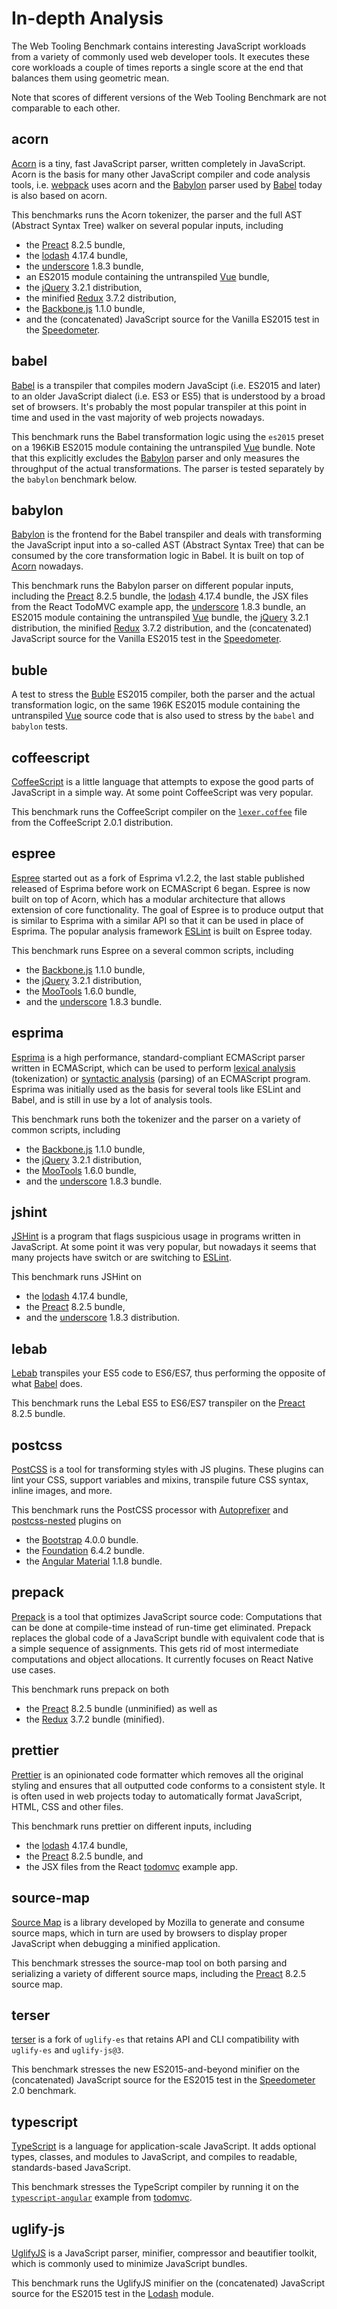 # In-depth Analysis

The Web Tooling Benchmark contains interesting JavaScript workloads from a variety of
commonly used web developer tools. It executes these core workloads a couple of times
reports a single score at the end that balances them using geometric mean.

Note that scores of different versions of the Web Tooling Benchmark are not comparable
to each other.

## acorn

[Acorn](https://github.com/ternjs/acorn) is a tiny, fast JavaScript parser, written
completely in JavaScript. Acorn is the basis for many other JavaScript compiler
and code analysis tools, i.e. [webpack](https://webpack.js.org) uses acorn and
the [Babylon](https://github.com/babel/babylon) parser used by
[Babel](http://babeljs.io) today is also based on acorn.

This benchmarks runs the Acorn tokenizer, the parser and the full AST (Abstract
Syntax Tree) walker on several popular inputs, including
- the [Preact](https://github.com/developit/preact) 8.2.5 bundle,
- the [lodash](https://lodash.com) 4.17.4 bundle,
- the [underscore](http://underscorejs.org/) 1.8.3 bundle,
- an ES2015 module containing the untranspiled [Vue](https://github.com/vuejs/vue) bundle,
- the [jQuery](http://jquery.com) 3.2.1 distribution,
- the minified [Redux](https://redux.js.org) 3.7.2 distribution,
- the [Backbone.js](http://backbonejs.org) 1.1.0 bundle,
- and the (concatenated) JavaScript source for the Vanilla ES2015 test in the [Speedometer](https://browserbench.org/Speedometer).

## babel

[Babel](https://github.com/babel/babel) is a transpiler that compiles modern JavaScipt
(i.e. ES2015 and later) to an older JavaScript dialect (i.e. ES3 or ES5) that is understood by a broad set of browsers. It's probably the most popular transpiler at
this point in time and used in the vast majority of web projects nowadays.

This benchmark runs the Babel transformation logic using the `es2015` preset on a 196KiB
ES2015 module containing the untranspiled [Vue](https://github.com/vuejs/vue) bundle.
Note that this explicitly excludes the [Babylon](https://github.com/babel/babylon) parser
and only measures the throughput of the actual transformations. The parser is tested
separately by the `babylon` benchmark below.

## babylon

[Babylon](https://github.com/babel/babylon) is the frontend for the Babel transpiler and
deals with transforming the JavaScript input into a so-called AST (Abstract Syntax Tree)
that can be consumed by the core transformation logic in Babel. It is built on top of
[Acorn](https://github.com/ternjs/acorn) nowadays.

This benchmark runs the Babylon parser on different popular inputs, including the
[Preact](https://github.com/developit/preact) 8.2.5 bundle, the [lodash](https://lodash.com)
4.17.4 bundle, the JSX files from the React TodoMVC example app, the
[underscore](http://underscorejs.org/) 1.8.3 bundle, an ES2015 module containing the
untranspiled [Vue](https://github.com/vuejs/vue) bundle, the [jQuery](http://jquery.com)
3.2.1 distribution, the minified [Redux](https://redux.js.org) 3.7.2 distribution, and
the (concatenated) JavaScript source for the Vanilla ES2015 test in the
[Speedometer](https://browserbench.org/Speedometer).

## buble

A test to stress the [Buble](https://github.com/Rich-Harris/buble)
ES2015 compiler, both the parser and the actual transformation
logic, on the same 196K ES2015 module containing the untranspiled
[Vue](https://github.com/vuejs/vue) source code that is also used
to stress by the `babel` and `babylon` tests.

## coffeescript

[CoffeeScript](http://coffeescript.org/) is a little language that attempts to expose
the good parts of JavaScript in a simple way. At some point CoffeeScript was very
popular.

This benchmark runs the CoffeeScript compiler on the [`lexer.coffee`](https://github.com/v8/web-tooling-benchmark/blob/third_party/coffeescript-lexer-2.0.1.coffee)
file from the CoffeeScript 2.0.1 distribution.

## espree

[Espree](https://github.com/eslint/espree) started out as a fork of Esprima v1.2.2,
the last stable published released of Esprima before work on ECMAScript 6 began.
Espree is now built on top of Acorn, which has a modular architecture that allows
extension of core functionality. The goal of Espree is to produce output that is
similar to Esprima with a similar API so that it can be used in place of Esprima.
The popular analysis framework [ESLint](https://eslint.org) is built on Espree
today.

This benchmark runs Espree on a several common scripts, including
- the [Backbone.js](http://backbonejs.org) 1.1.0 bundle,
- the [jQuery](http://jquery.com) 3.2.1 distribution,
- the [MooTools](https://mootools.net) 1.6.0 bundle,
- and the [underscore](http://underscorejs.org/) 1.8.3 bundle.

## esprima

[Esprima](http://esprima.org) is a high performance, standard-compliant ECMAScript parser
written in ECMAScript, which can be used to perform [lexical analysis](https://en.wikipedia.org/wiki/Lexical_analysis)
(tokenization) or [syntactic analysis](https://en.wikipedia.org/wiki/Parsing) (parsing)
of an ECMAScript program. Esprima was initially used as the basis for several tools like
ESLint and Babel, and is still in use by a lot of analysis tools.

This benchmark runs both the tokenizer and the parser on a variety of common scripts,
including
- the [Backbone.js](http://backbonejs.org) 1.1.0 bundle,
- the [jQuery](http://jquery.com) 3.2.1 distribution,
- the [MooTools](https://mootools.net) 1.6.0 bundle,
- and the [underscore](http://underscorejs.org/) 1.8.3 bundle.

## jshint

[JSHint](http://jshint.com) is a program that flags suspicious usage in programs written
in JavaScript. At some point it was very popular, but nowadays it seems that many projects
have switch or are switching to [ESLint](https://eslint.org).

This benchmark runs JSHint on
- the [lodash](https://lodash.com) 4.17.4 bundle,
- the [Preact](http://preactjs.com) 8.2.5 bundle,
- and the [underscore](http://underscorejs.org) 1.8.3 distribution.

## lebab

[Lebab](https://github.com/lebab/lebab) transpiles your ES5 code to ES6/ES7, thus
performing the opposite of what [Babel](https://github.com/babel/babel) does.

This benchmark runs the Lebal ES5 to ES6/ES7 transpiler on the
[Preact](http://preactjs.com) 8.2.5 bundle.

## postcss

[PostCSS](https://github.com/postcss/postcss) is a tool for transforming styles with JS plugins.
These plugins can lint your CSS, support variables and mixins, transpile future CSS syntax,
inline images, and more.

This benchmark runs the PostCSS processor with [Autoprefixer](https://github.com/postcss/autoprefixer)
and [postcss-nested](https://github.com/postcss/postcss-nested) plugins on
- the [Bootstrap](https://getbootstrap.com/) 4.0.0 bundle.
- the [Foundation](https://foundation.zurb.com/) 6.4.2 bundle.
- the [Angular Material](https://material.angularjs.org) 1.1.8 bundle.

## prepack

[Prepack](https://prepack.io) is a tool that optimizes JavaScript source code:
Computations that can be done at compile-time instead of run-time get eliminated.
Prepack replaces the global code of a JavaScript bundle with equivalent code that
is a simple sequence of assignments. This gets rid of most intermediate computations
and object allocations. It currently focuses on React Native use cases.

This benchmark runs prepack on both
- the [Preact](https://github.com/developit/preact) 8.2.5 bundle (unminified) as well as
- the [Redux](https://github.com/reactjs/redux) 3.7.2 bundle (minified).

## prettier

[Prettier](https://github.com/prettier/prettier) is an opinionated code formatter
which removes all the original styling and ensures that all outputted code conforms
to a consistent style. It is often used in web projects today to automatically format
JavaScript, HTML, CSS and other files.

This benchmark runs prettier on different inputs, including
- the [lodash](https://lodash.com) 4.17.4 bundle,
- the [Preact](http://preactjs.com) 8.2.5 bundle, and
- the JSX files from the React [todomvc](https://github.com/tastejs/todomvc) example app.

## source-map

[Source Map](https://github.com/mozilla/source-map) is a library developed by Mozilla
to generate and consume source maps, which in turn are used by browsers to display
proper JavaScript when debugging a minified application.

This benchmark stresses the source-map tool on both parsing and serializing a
variety of different source maps, including the [Preact](http://preactjs.com)
8.2.5 source map.

## terser

[terser](https://github.com/fabiosantoscode/terser) is a fork of `uglify-es` that retains API and CLI compatibility with `uglify-es` and `uglify-js@3`.

This benchmark stresses the new ES2015-and-beyond minifier on the (concatenated) JavaScript source for the ES2015 test in the [Speedometer](https://browserbench.org/Speedometer) 2.0 benchmark.

## typescript

[TypeScript](https://github.com/Microsoft/TypeScript) is a language for
application-scale JavaScript. It adds optional types, classes, and modules
to JavaScript, and compiles to readable, standards-based JavaScript.

This benchmark stresses the TypeScript compiler by running it on the
[`typescript-angular`](https://github.com/tastejs/todomvc/tree/master/examples/typescript-angular)
example from [todomvc](https://github.com/tastejs/todomvc).

## uglify-js

[UglifyJS](https://github.com/mishoo/UglifyJS2) is a JavaScript parser, minifier,
compressor and beautifier toolkit, which is commonly used to minimize JavaScript
bundles.

This benchmark runs the UglifyJS minifier on the (concatenated) JavaScript source for
the ES2015 test in the [Lodash](https://lodash.com) module.
